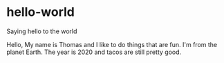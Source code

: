 # hello-world
Saying hello to the world


Hello, My name is Thomas and I like to do things that are fun. I'm from the planet Earth. The year is 2020 and tacos are still pretty good.
